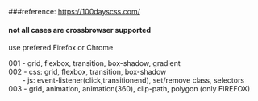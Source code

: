 ###reference: https://100dayscss.com/
#### not all cases are crossbrowser supported
use prefered Firefox or Chrome

001 - grid, flexbox, transition, box-shadow, gradient <br>
002 - css: grid, flexbox, transition, box-shadow<br>
&nbsp;&nbsp;&nbsp;&nbsp;&nbsp;&nbsp;&nbsp;- js: event-listener(click,transitionend), set/remove class, selectors<br>
003 - grid, animation, animation(360), clip-path, polygon (only FIREFOX)
